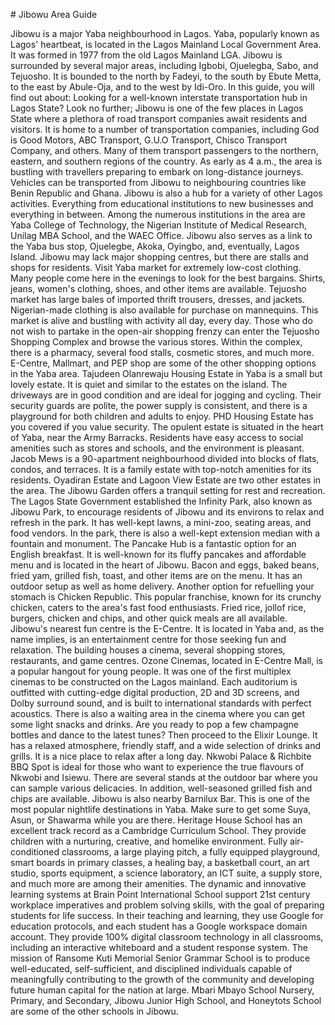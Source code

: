\# Jibowu Area Guide

Jibowu is a major Yaba neighbourhood in Lagos. Yaba, popularly known as Lagos' heartbeat, is located in the Lagos Mainland Local Government Area. It was formed in 1977 from the old Lagos Mainland LGA. Jibowu is surrounded by several major areas, including Igbobi, Ojuelegba, Sabo, and Tejuosho. It is bounded to the north by Fadeyi, to the south by Ebute Metta, to the east by Abule\-Oja, and to the west by Idi\-Oro. In this guide, you will find out about: Looking for a well\-known interstate transportation hub in Lagos State? Look no further; Jibowu is one of the few places in Lagos State where a plethora of road transport companies await residents and visitors. It is home to a number of transportation companies, including God is Good Motors, ABC Transport, G.U.O Transport, Chisco Transport Company, and others. Many of them transport passengers to the northern, eastern, and southern regions of the country. As early as 4 a.m., the area is bustling with travellers preparing to embark on long\-distance journeys. Vehicles can be transported from Jibowu to neighbouring countries like Benin Republic and Ghana. Jibowu is also a hub for a variety of other Lagos activities. Everything from educational institutions to new businesses and everything in between. Among the numerous institutions in the area are Yaba College of Technology, the Nigerian Institute of Medical Research, Unilag MBA School, and the WAEC Office. Jibowu also serves as a link to the Yaba bus stop, Ojuelegbe, Akoka, Oyingbo, and, eventually, Lagos Island. Jibowu may lack major shopping centres, but there are stalls and shops for residents. Visit Yaba market for extremely low\-cost clothing. Many people come here in the evenings to look for the best bargains. Shirts, jeans, women's clothing, shoes, and other items are available. Tejuosho market has large bales of imported thrift trousers, dresses, and jackets. Nigerian\-made clothing is also available for purchase on mannequins. This market is alive and bustling with activity all day, every day. Those who do not wish to partake in the open\-air shopping frenzy can enter the Tejuosho Shopping Complex and browse the various stores. Within the complex, there is a pharmacy, several food stalls, cosmetic stores, and much more. E\-Centre, Mallmart, and PEP shop are some of the other shopping options in the Yaba area. Tajudeen Olanrewaju Housing Estate in Yaba is a small but lovely estate. It is quiet and similar to the estates on the island. The driveways are in good condition and are ideal for jogging and cycling. Their security guards are polite, the power supply is consistent, and there is a playground for both children and adults to enjoy. PHD Housing Estate has you covered if you value security. The opulent estate is situated in the heart of Yaba, near the Army Barracks. Residents have easy access to social amenities such as stores and schools, and the environment is pleasant. Jacob Mews is a 90\-apartment neighbourhood divided into blocks of flats, condos, and terraces. It is a family estate with top\-notch amenities for its residents. Oyadiran Estate and Lagoon View Estate are two other estates in the area. The Jibowu Garden offers a tranquil setting for rest and recreation. The Lagos State Government established the Infinity Park, also known as Jibowu Park, to encourage residents of Jibowu and its environs to relax and refresh in the park. It has well\-kept lawns, a mini\-zoo, seating areas, and food vendors. In the park, there is also a well\-kept extension median with a fountain and monument. The Pancake Hub is a fantastic option for an English breakfast. It is well\-known for its fluffy pancakes and affordable menu and is located in the heart of Jibowu. Bacon and eggs, baked beans, fried yam, grilled fish, toast, and other items are on the menu. It has an outdoor setup as well as home delivery. Another option for refuelling your stomach is Chicken Republic. This popular franchise, known for its crunchy chicken, caters to the area's fast food enthusiasts. Fried rice, jollof rice, burgers, chicken and chips, and other quick meals are all available. Jibowu's nearest fun centre is the E\-Centre. It is located in Yaba and, as the name implies, is an entertainment centre for those seeking fun and relaxation. The building houses a cinema, several shopping stores, restaurants, and game centres. Ozone Cinemas, located in E\-Centre Mall, is a popular hangout for young people. It was one of the first multiplex cinemas to be constructed on the Lagos mainland. Each auditorium is outfitted with cutting\-edge digital production, 2D and 3D screens, and Dolby surround sound, and is built to international standards with perfect acoustics. There is also a waiting area in the cinema where you can get some light snacks and drinks. Are you ready to pop a few champagne bottles and dance to the latest tunes? Then proceed to the Elixir Lounge. It has a relaxed atmosphere, friendly staff, and a wide selection of drinks and grills. It is a nice place to relax after a long day. Nkwobi Palace \& Richbite BBQ Spot is ideal for those who want to experience the true flavours of Nkwobi and Isiewu. There are several stands at the outdoor bar where you can sample various delicacies. In addition, well\-seasoned grilled fish and chips are available. Jibowu is also nearby Barnilux Bar. This is one of the most popular nightlife destinations in Yaba. Make sure to get some Suya, Asun, or Shawarma while you are there. Heritage House School has an excellent track record as a Cambridge Curriculum School. They provide children with a nurturing, creative, and homelike environment. Fully air\-conditioned classrooms, a large playing pitch, a fully equipped playground, smart boards in primary classes, a healing bay, a basketball court, an art studio, sports equipment, a science laboratory, an ICT suite, a supply store, and much more are among their amenities. The dynamic and innovative learning systems at Brain Point International School support 21st century workplace imperatives and problem solving skills, with the goal of preparing students for life success. In their teaching and learning, they use Google for education protocols, and each student has a Google workspace domain account. They provide 100% digital classroom technology in all classrooms, including an interactive whiteboard and a student response system. The mission of Ransome Kuti Memorial Senior Grammar School is to produce well\-educated, self\-sufficient, and disciplined individuals capable of meaningfully contributing to the growth of the community and developing future human capital for the nation at large. Mbari Mbayo School Nursery, Primary, and Secondary, Jibowu Junior High School, and Honeytots School are some of the other schools in Jibowu.
